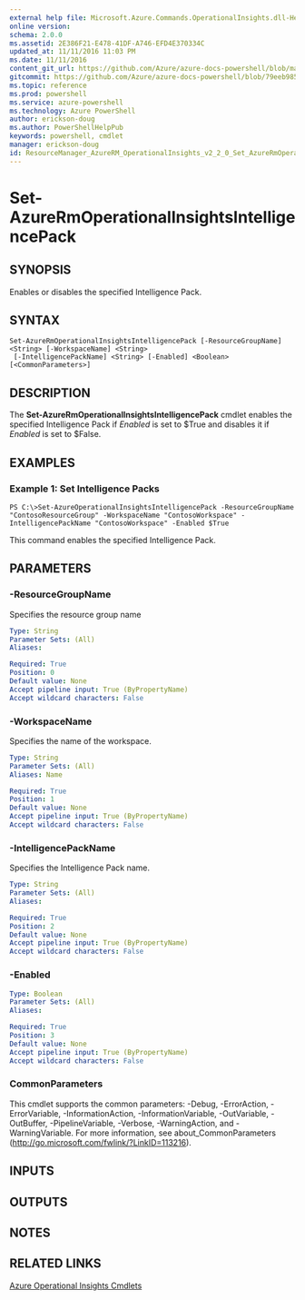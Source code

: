 ```yaml
---
external help file: Microsoft.Azure.Commands.OperationalInsights.dll-Help.xml
online version: 
schema: 2.0.0
ms.assetid: 2E386F21-E478-41DF-A746-EFD4E370334C
updated_at: 11/11/2016 11:03 PM
ms.date: 11/11/2016
content_git_url: https://github.com/Azure/azure-docs-powershell/blob/master/azureps-cmdlets-docs/ResourceManager/AzureRM.OperationalInsights/v2.2.0/Set-AzureRmOperationalInsightsIntelligencePack.md
gitcommit: https://github.com/Azure/azure-docs-powershell/blob/79eeb985ea480979357fb4695832a0c3d29a48bf/azureps-cmdlets-docs/ResourceManager/AzureRM.OperationalInsights/v2.2.0/Set-AzureRmOperationalInsightsIntelligencePack.md
ms.topic: reference
ms.prod: powershell
ms.service: azure-powershell
ms.technology: Azure PowerShell
author: erickson-doug
ms.author: PowerShellHelpPub
keywords: powershell, cmdlet
manager: erickson-doug
id: ResourceManager_AzureRM_OperationalInsights_v2_2_0_Set_AzureRmOperationalInsightsIntelligencePack_md
---
```


# Set-AzureRmOperationalInsightsIntelligencePack

## SYNOPSIS
Enables or disables the specified Intelligence Pack.

## SYNTAX

```
Set-AzureRmOperationalInsightsIntelligencePack [-ResourceGroupName] <String> [-WorkspaceName] <String>
 [-IntelligencePackName] <String> [-Enabled] <Boolean> [<CommonParameters>]
```

## DESCRIPTION
The **Set-AzureRmOperationalInsightsIntelligencePack** cmdlet enables the specified Intelligence Pack if *Enabled* is set to $True and disables it if *Enabled* is set to $False.

## EXAMPLES

### Example 1: Set Intelligence Packs
```
PS C:\>Set-AzureOperationalInsightsIntelligencePack -ResourceGroupName "ContosoResourceGroup" -WorkspaceName "ContosoWorkspace" -IntelligencePackName "ContosoWorkspace" -Enabled $True
```

This command enables the specified Intelligence Pack.

## PARAMETERS

### -ResourceGroupName
Specifies the resource group name

```yaml
Type: String
Parameter Sets: (All)
Aliases: 

Required: True
Position: 0
Default value: None
Accept pipeline input: True (ByPropertyName)
Accept wildcard characters: False
```

### -WorkspaceName
Specifies the name of the workspace.

```yaml
Type: String
Parameter Sets: (All)
Aliases: Name

Required: True
Position: 1
Default value: None
Accept pipeline input: True (ByPropertyName)
Accept wildcard characters: False
```

### -IntelligencePackName
Specifies the Intelligence Pack name.

```yaml
Type: String
Parameter Sets: (All)
Aliases: 

Required: True
Position: 2
Default value: None
Accept pipeline input: True (ByPropertyName)
Accept wildcard characters: False
```

### -Enabled
```yaml
Type: Boolean
Parameter Sets: (All)
Aliases: 

Required: True
Position: 3
Default value: None
Accept pipeline input: True (ByPropertyName)
Accept wildcard characters: False
```

### CommonParameters
This cmdlet supports the common parameters: -Debug, -ErrorAction, -ErrorVariable, -InformationAction, -InformationVariable, -OutVariable, -OutBuffer, -PipelineVariable, -Verbose, -WarningAction, and -WarningVariable. For more information, see about_CommonParameters (http://go.microsoft.com/fwlink/?LinkID=113216).

## INPUTS

## OUTPUTS

## NOTES

## RELATED LINKS

[Azure Operational Insights Cmdlets](xref:ResourceManager/AzureRM.OperationalInsights/v2.2.0/AzureRM.OperationalInsights.md)


